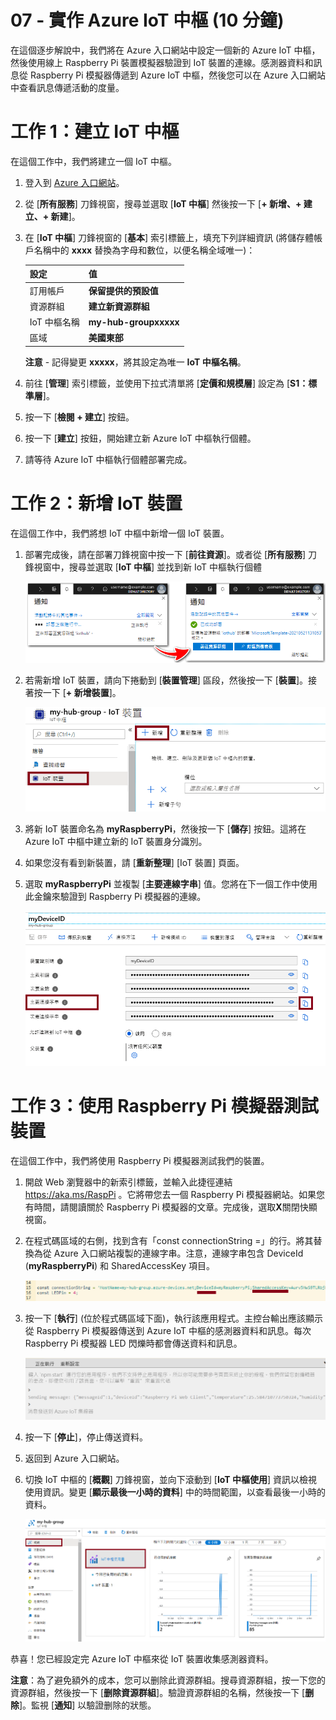 ﻿---
wts:
    title: '07 - 實作 Azure IoT 中樞 (10 分鐘)'
    module: '模組 03：描述核心解決方案和管理工具'
---
# 07 - 實作 Azure IoT 中樞 (10 分鐘)

在這個逐步解說中，我們將在 Azure 入口網站中設定一個新的 Azure IoT 中樞，然後使用線上 Raspberry Pi 裝置模擬器驗證到 IoT 裝置的連線。感測器資料和訊息從 Raspberry Pi 模擬器傳遞到 Azure IoT 中樞，然後您可以在 Azure 入口網站中查看訊息傳遞活動的度量。

# 工作 1：建立 IoT 中樞 

在這個工作中，我們將建立一個 IoT 中樞。 

1. 登入到 [Azure 入口網站](https://portal.azure.com)。

2. 從 [**所有服務**] 刀鋒視窗，搜尋並選取 [**IoT 中樞**] 然後按一下 [**+ 新增、+ 建立、+ 新建**]。

3. 在 [**IoT 中樞**] 刀鋒視窗的 [**基本**] 索引標籤上，填充下列詳細資訊 (將儲存體帳戶名稱中的 **xxxx** 替換為字母和數位，以便名稱全域唯一)：

    | 設定 | 值 |
    |--|--|
    | 訂用帳戶 | **保留提供的預設值** |
    | 資源群組 | **建立新資源群組** |
    | IoT 中樞名稱 | **my-hub-groupxxxxx** |
    | 區域 | **美國東部** |

    **注意** - 記得變更 **xxxxx**，將其設定為唯一 **IoT 中樞名稱**。

4. 前往 [**管理**] 索引標籤，並使用下拉式清單將 [**定價和規模層**] 設定為 [**S1：標準層**]。

5. 按一下 [**檢閱 + 建立**] 按鈕。

6. 按一下 [**建立**] 按鈕，開始建立新 Azure IoT 中樞執行個體。

7. 請等待 Azure IoT 中樞執行個體部署完成。 

# 工作 2：新增 IoT 裝置

在這個工作中，我們將想 IoT 中樞中新增一個 IoT 裝置。 

1. 部署完成後，請在部署刀鋒視窗中按一下 [**前往資源**]。或者從 [**所有服務**] 刀鋒視窗中，搜尋並選取 [**IoT 中樞**] 並找到新 IoT 中樞執行個體

	![Azure 入口網站中正在進行的部署和部署成功通知的螢幕擷取畫面。](../images/0601.png)

2. 若需新增 IoT 裝置，請向下捲動到 [**裝置管理**] 區段，然後按一下 [**裝置**]。接著按一下 [**+ 新增裝置**]。

	![IoT 裝置窗格的螢幕擷取畫面，在 Azure 入口網站中的的 IoT 中樞導覽刀鋒視窗中醒目提示。醒目提示 [新增] 按鈕，以說明如何向 IoT 中樞新增 IoT 裝置身分識別。](../images/0602.png)

3. 將新 IoT 裝置命名為 **myRaspberryPi**，然後按一下 [**儲存**] 按鈕。這將在 Azure IoT 中樞中建立新的 IoT 裝置身分識別。

4. 如果您沒有看到新裝置，請 [**重新整理**] [IoT 裝置] 頁面。 

5. 選取 **myRaspberryPi** 並複製 [**主要連線字串**] 值。您將在下一個工作中使用此金鑰來驗證到 Raspberry Pi 模擬器的連線。

	![醒目提示複製圖示的 [主要連線字串] 頁面的螢幕擷取畫面。](../images/0603.png)

# 工作 3：使用 Raspberry Pi 模擬器測試裝置

在這個工作中，我們將使用 Raspberry Pi 模擬器測試我們的裝置。 

1. 開啟 Web 瀏覽器中的新索引標籤，並輸入此捷徑連結 https://aka.ms/RaspPi 。它將帶您去一個 Raspberry Pi 模擬器網站。如果您有時間，請閱讀關於 Raspberry Pi 模擬器的文章。完成後，選取**X**關閉快顯視窗。

2. 在程式碼區域的右側，找到含有「const connectionString =」的行。將其替換為從 Azure 入口網站複製的連線字串。注意，連線字串包含 DeviceId (**myRaspberryPi**) 和 SharedAccessKey 項目。

	![Raspberry Pi 模擬器內編碼區域的螢幕擷取畫面。](../images/0604.png)

3. 按一下 [**執行**] (位於程式碼區域下面)，執行該應用程式。主控台輸出應該顯示從 Raspberry Pi 模擬器傳送到 Azure IoT 中樞的感測器資料和訊息。每次 Raspberry Pi 模擬器 LED 閃爍時都會傳送資料和訊息。 

	![Raspberry Pi 模擬器主控台的熒幕擷取畫面。  主控台輸出應該顯示從 Raspberry Pi 模擬器傳送到 Raspberry Pi 模擬器的感測器資料和訊息。](../images/0605.png)

5. 按一下 [**停止**]，停止傳送資料。

6. 返回到 Azure 入口網站。

7. 切換 IoT 中樞的 [**概觀**] 刀鋒視窗，並向下滾動到 [**IoT 中樞使用**] 資訊以檢視使用資訊。變更 [**顯示最後一小時的資料**] 中的時間範圍，以查看最後一小時的資料。

	![Azure 入口網站的 IoT 中樞使用區域內計量的螢幕擷取畫面。](../images/0606.png)


恭喜！您已經設定完 Azure IoT 中樞來從 IoT 裝置收集感測器資料。

**注意**：為了避免額外的成本，您可以删除此資源群組。搜尋資源群組，按一下您的資源群組，然後按一下 [**删除資源群組**]。驗證資源群組的名稱，然後按一下 [**删除**]。監視 [**通知**] 以驗證删除的狀態。
